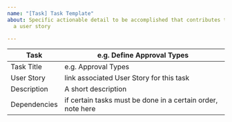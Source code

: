 ```yaml
---
name: "[Task] Task Template"
about: Specific actionable detail to be accomplished that contributes to delivering
  a user story

---
```


Task | e.g. Define Approval Types
----------|----------
Task Title | e.g. Approval Types
User Story | link associated User Story for this task
Description | A short description
Dependencies | if certain tasks must be done in a certain order, note here
